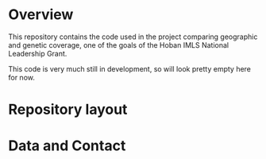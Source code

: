 # Overview
This repository contains the code used in the project comparing geographic and genetic coverage,
one of the goals of the Hoban IMLS National Leadership Grant.

This code is very much still in development, so will look pretty empty here for now.

# Repository layout

# Data and Contact

